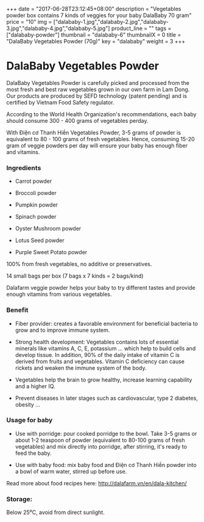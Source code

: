 +++
date = "2017-06-28T23:12:45+08:00"
description = "Vegetables powder box contains 7 kinds of veggies for your baby DalaBaby 70 gram"
price = "10"
img = ["dalababy-1.jpg","dalababy-2.jpg","dalababy-3.jpg","dalababy-4.jpg","dalababy-5.jpg"]
product_line = ""
tags = ["dalababy-powder"]
thumbnail = "dalababy-6"
thumbnailX = 0
title = "DalaBaby Vegetables Powder (70g)"
key = "dalababy"
weight = 3
+++

# DalaBaby Vegetables Powder

DalaBaby Vegetables Powder is carefully picked and processed from the most fresh and best raw vegetables 
grown in our own farm in Lam Dong. Our products are produced by SEFD technology (patent pending) and 
is certified by Vietnam Food Safety regulator.

According to the World Health Organization's recommendations, 
each baby should consume 300 - 400 grams of vegetables perday.

With Điện cơ Thanh Hiền Vegetables Powder, 3-5 grams of powder is equivalent to 80 - 100 grams of fresh vegetables.
Hence, consuming 15-20 gram of veggie powders per day will ensure your baby has enough fiber and vitamins.

### Ingredients

* Carrot powder

* Broccoli powder

* Pumpkin powder

* Spinach powder

* Oyster Mushroom powder

* Lotus Seed powder

* Purple Sweet Potato powder

100% from fresh vegetables, no additive or preservatives. 

14 small bags per box (7 bags x 7 kinds = 2 bags/kind)

Dalafarm veggie powder helps your baby to try different tastes and provide enough vitamins from various vegetables.

### Benefit

* Fiber provider: creates a favorable environment for beneficial bacteria to grow and to improve immune system.  

* Strong health development: Vegetables contains lots of essential minerals like vitamins A, C, E, potassium ... which help to build cells and develop tissue. In addition, 90% of the daily intake of vitamin C is derived from fruits and vegetables. Vitamin C deficiency can cause rickets and weaken the immune system of the body.  

* Vegetables help the brain to grow healthy, increase learning capability and a higher IQ.  

* Prevent diseases in later stages such as cardiovascular, type 2 diabetes, obesity ...  

### Usage for baby

* Use with porridge: pour cooked porridge to the bowl. Take 3-5 grams or about 1-2 teaspoon of powder (equivalent to 80-100 grams of fresh vegetables) and mix directly into porridge, after stirring, it's ready to feed the baby.  

* Use with baby food: mix baby food and Điện cơ Thanh Hiền powder into a bowl of warm water, stirred up before use.

Read more about food recipes here: http://dalafarm.vn/en/dala-kitchen/

### Storage: 
Below 25⁰C, avoid from direct sunlight.
